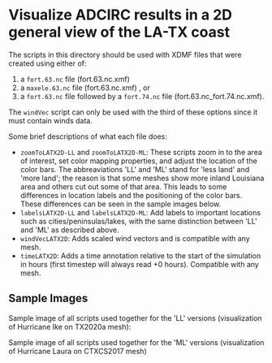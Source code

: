 # Visualize ADCIRC results in a 2D general view of the LA-TX coast

The scripts in this directory should be used with XDMF files that were created using either of:
1. a ``fort.63.nc`` file (fort.63.nc.xmf)
2. a ``maxele.63.nc`` file (fort.63.nc.xmf) , or 
3. a ``fort.63.nc`` file followed by a ``fort.74.nc`` file (fort.63.nc_fort.74.nc.xmf). 

The ``windVec`` script can only be used with the third of these options since it must contain winds data.

Some brief descriptions of what each file does:
- ``zoomToLATX2D-LL`` and ``zoomToLATX2D-ML``: These scripts zoom in to the area of interest, set color mapping properties, and adjust the location of the color bars.
The abbreaviations 'LL' and 'ML' stand for 'less land' and 'more land'; the reason is that some meshes show more inland Louisiana area and others cut out some of that area. This
leads to some differences in location labels and the positioning of the color bars. These differences can be seen in the sample images below.
- ``labelsLATX2D-LL`` and ``labelsLATX2D-ML``: Add labels to important locations such as cities/peninsulas/lakes, with the same distinction between 'LL' and 'ML' as
described above.
- ``windVecLATX2D``: Adds scaled wind vectors and is compatible with any mesh.
- ``timeLATX2D``: Adds a time annotation relative to the start of the simulation in hours (first timestep will always read +0 hours). Compatible with any mesh.

## Sample Images
Sample image of all scripts used together for the 'LL' versions (visualization of Hurricane Ike on TX2020a mesh):

Sample image of all scripts used together for the 'ML' versions (visualization of Hurricane Laura on CTXCS2017 mesh)

